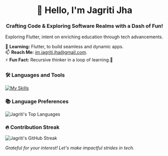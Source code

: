 <h1 align="center">👋 Hello, I'm Jagriti Jha</h1>
<h3 align="center">Crafting Code & Exploring Software Realms with a Dash of Fun!</h3>

Exploring Flutter, intent on enriching education through tech advancements.

🌱 **Learning:** Flutter, to build seamless and dynamic apps.  
📫 **Reach Me:** im.jagriti.jha@gmail.com.  
⚡ **Fun Fact:** Recursive thinker in a loop of learning.👾
<!--
### 🤝 Connect with me:

*(Consider adding your LinkedIn, Twitter, or other social links here)*
-->
### 🛠️ Languages and Tools
[![My Skills](https://skills.thijs.gg/icons?i=c,cpp,py,figma,dart,flutter)](https://skills.thijs.gg)

### 📚 Language Preferences
![Jagriti's Top Languages](https://github-readme-stats.vercel.app/api/top-langs?username=jagritixjha&show_icons=true&theme=midnight-purple&locale=en&layout=compact)

### 🔥 Contribution Streak
![Jagriti's GitHub Streak](https://github-readme-streak-stats.herokuapp.com/?user=jagritixjha&theme=vision-friendly-dark)

*Grateful for your interest! Let's make impactful strides in tech.*
